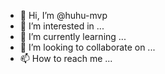 - 👋 Hi, I’m @huhu-mvp
- 👀 I’m interested in ...
- 🌱 I’m currently learning ...
- 💞️ I’m looking to collaborate on ...
- 📫 How to reach me ...

<!---
huhu-mvp/huhu-mvp is a ✨ special ✨ repository because its `README.md` (this file) appears on your GitHub profile.
You can click the Preview link to take a look at your changes.
--->
